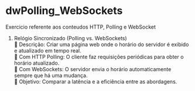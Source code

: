 # dwPolling_WebSockets
Exercicio referente aos conteudos HTTP, Polling e WebSocket

1. Relógio Sincronizado (Polling vs. WebSockets)
<br/>📌 Descrição: Criar uma página web onde o horário do servidor é exibido e atualizado em tempo real.
<br/>🔹 Com HTTP Polling: O cliente faz requisições periódicas para obter o horário atualizado.
<br/>🔹 Com WebSockets: O servidor envia o horário automaticamente sempre que há uma mudança.
<br/>🎯 Objetivo: Comparar a latência e a eficiência entre as abordagens.
